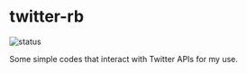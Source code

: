 twitter-rb
===========
![status](https://github.com/tbotaq/twitter-rb/workflows/Ruby/badge.svg)

Some simple codes that interact with Twitter APIs for my use.

